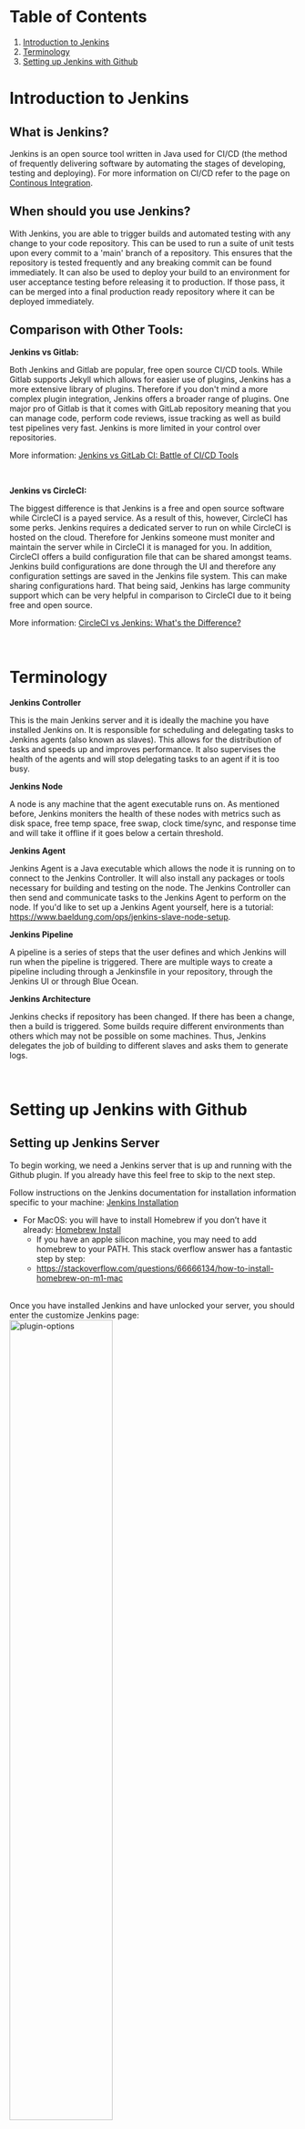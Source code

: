 # Table of Contents
1. [Introduction to Jenkins](#introduction-to-jenkins)
2. [Terminology](#terminology)
3. [Setting up Jenkins with Github](#setting-up-jenkins-with-github)

# Introduction to Jenkins
## What is Jenkins?
Jenkins is an open source tool written in Java used for CI/CD (the method of frequently delivering software by automating the stages of developing, testing and deploying). For more information on CI/CD refer to the page on [Continous Integration](/Topics/Software_Engineering/continuous_integration/Continuous_Integration.md).


## When should you use Jenkins?
With Jenkins, you are able to trigger builds and automated testing with any change to your code repository. This can be used to run a suite of unit tests upon every commit to a 'main' branch of a repository. This ensures that the repository is tested frequently and any breaking commit can be found immediately. It can also be used to deploy your build to an environment for user acceptance testing before releasing it to production. If those pass, it can be merged into a final production ready repository where it can be deployed immediately.


## Comparison with Other Tools:

**Jenkins vs Gitlab:**

Both Jenkins and Gitlab are popular, free open source CI/CD tools. While Gitlab supports Jekyll which allows for easier use of plugins, Jenkins has a more extensive library of plugins. Therefore if you don't mind a more complex plugin integration, Jenkins offers a broader range of plugins. One major pro of Gitlab is that it comes with GitLab repository meaning that you can manage code, perform code reviews, issue tracking as well as build test pipelines very fast. Jenkins is more limited in your control over repositories.

More information: [Jenkins vs GitLab CI: Battle of CI/CD Tools](https://www.lambdatest.com/blog/jenkins-vs-gitlab-ci-battle-of-ci-cd-tools/)

<br>

**Jenkins vs CircleCI:**

The biggest difference is that Jenkins is a free and open source software while CircleCI is a payed service. As a result of this, however, CircleCI has some perks. Jenkins requires a dedicated server to run on while CircleCI is hosted on the cloud. Therefore for Jenkins someone must moniter and maintain the server while in CircleCI it is managed for you. In addition, CircleCI offers a build configuration file that can be shared amongst teams. Jenkins build configurations are done through the UI and therefore any configuration settings are saved in the Jenkins file system. This can make sharing configurations hard. That being said, Jenkins has large community support which can be very helpful in comparison to CircleCI due to it being free and open source.

More information: [CircleCI vs Jenkins: What's the Difference?](https://testsigma.com/blog/circleci-vs-jenkins/)

<br>

# Terminology
**Jenkins Controller**

This is the main Jenkins server and it is ideally the machine you have installed Jenkins on. It is responsible for scheduling and delegating tasks to Jenkins agents (also known as slaves). This allows for the distribution of tasks and speeds up and improves performance. It also supervises the health of the agents and will stop delegating tasks to an agent if it is too busy. 


**Jenkins Node**

A node is any machine that the agent executable runs on. As mentioned before, Jenkins moniters the health of these nodes with metrics such as disk space, free temp space, free swap, clock time/sync, and response time and will take it offline if it goes below a certain threshold.


**Jenkins Agent**

Jenkins Agent is a Java executable which allows the node it is running on to connect to the Jenkins Controller. It will also install any packages or tools necessary for building and testing on the node. The Jenkins Controller can then send and communicate tasks to the Jenkins Agent to perform on the node. If you'd like to set up a Jenkins Agent yourself, here is a tutorial: https://www.baeldung.com/ops/jenkins-slave-node-setup.


**Jenkins Pipeline**

A pipeline is a series of steps that the user defines and which Jenkins will run when the pipeline is triggered. There are multiple ways to create a pipeline including through a Jenkinsfile in your repository, through the Jenkins UI or through Blue Ocean. 


**Jenkins Architecture**

Jenkins checks if repository has been changed. If there has been a change, then a build is triggered. Some builds require different environments than others which may not be possible on some machines. Thus, Jenkins delegates the job of building to different slaves and asks them to generate logs. 

<br>

# Setting up Jenkins with Github
## Setting up Jenkins Server
To begin working, we need a Jenkins server that is up and running with the Github plugin. If you already have this feel free to skip to the next step. 


Follow instructions on the Jenkins documentation for installation information specific to your machine: [Jenkins Installation](https://www.jenkins.io/doc/book/installing/)
- For MacOS: you will have to install Homebrew if you don’t have it already: [Homebrew Install](https://docs.brew.sh/Installation)
    - If you have an apple silicon machine, you may need to add homebrew to your PATH. This stack overflow answer has a fantastic step by step:
    - https://stackoverflow.com/questions/66666134/how-to-install-homebrew-on-m1-mac

<br>
Once you have installed Jenkins and have unlocked your server, you should enter the customize Jenkins page:

<img src="Assets/plugins.png" alt="plugin-options" width="60%"/>

<br>

Select **Install suggested plugins**. This will install the github plugins necessary to connect Jenkins to your repository. If you're interested in what plugins are actually being installed, you can find the list here: [Suggested Plugins](https://github.com/jenkinsci/jenkins/blob/6ca9b5ee5f601f72fcd094f8d159272c6b504b2f/core/src/main/resources/jenkins/install/platform-plugins.json). Jenkins will now prompt you to create an admin user. Ensure to save this login information in a secure location.


## Creating a Jenkins Job
1. Click on **new Item**. 
2. Enter a name and select **Pipeline**.
3. In the Build Triggers section, select **Github hook trigger for GITScm polling**. GitScm stands for Git source control management and will ensure that this job will be triggered after any change to your Github repository. 

    <img src="Assets/github-hook.png" alt="github-hook" width="50%"/>

4. In the **Pipeline** section, select **Pipeline script from SCM** (SCM refers to Source Control Management). For the **SCM**, select **Git**. Then add your repository URL. In the **script path**, add the path to your Jenkinsfile in your repository. 
    - If you are unfamiliar with what a Jenkinsfile is check out the documentation for some more information: [Jenkins Pipelines](https://www.jenkins.io/doc/book/pipeline/jenkinsfile/). If you want to get started right away, create a file in your repo called Jenkinsfile and copy the script from the section <em>Creating a Jenkinsfile, Jenkinsfile (Declarative Pipeline)</em> in the documentation.
    - **Note**: the default value for the option for the branch to build is <em>master</em>, but the default Github branch is called <em>main</em> now. Make sure to select the correct branch. 
    <img src="Assets/jenkins-pipeline-settings1.png" alt="pipeline-settings" width="70%"/>
    <img src="Assets/jenkins-pipeline-settings2.png" alt="pipeline-settings" width="70%"/>


5. If your Jenkins server is:

    - **hosted remotely:**
        You can add a webHook to Github. In your Github repository navigate to **Settings** then **Webhooks**. Click **Add webhook**. You will need your Jenkins endpoints (must be publicly available over the internet) to enter into the Payload URL section.

    - **hosted locally:**
        Select the **Poll SCM** option instead. For the **Schedule** text box, adding H \* \* \* \* \* (see image below for example) will poll your github repository every hour for changes in your github or alternatively when you input \* \* \* \* \* github will be polled every minute (which is not a good idea in reality since polling is expensive, but can be good for testing).

        <img src="Assets/poll-SCM.png" alt="poll-SCM" width="70%"/>


Hooray, now any changes you make to your repository will trigger your job to run!

<br>

## Sources:
- Arvind. (2020, November 25). Jenkins Master and Slave Architecture – a complete guide. Edureka. https://www.edureka.co/blog/jenkins-master-and-slave-architecture-a-complete-guide/
- CircleCI vs Jenkins: What’s the Difference? [2022 Updated]. (2023, May 3). Testsigma Blog. https://testsigma.com/blog/circleci-vs-jenkins/
- GitLab vs. Jenkins: Top CI/CD Tool 2023 | Spiceworks - Spiceworks. (2023, March 10). Spiceworks. https://www.spiceworks.com/tech/devops/articles/gilab-vs-jenkins/#:~:text=While%20reviewing%2C%20testing%2C%20and%20reporting,code%20reviews%20and%20merge%20requests.
- Jain, R. (2023, October 26). Jenkins vs GitLab CI: Battle of CI/CD Tools. LambdaTest. https://www.lambdatest.com/blog/jenkins-vs-gitlab-ci-battle-of-ci-cd-tools/
- Munetsi, T. (2020, March 6). What is Jenkins used for? OpenLogic by Perforce. https://www.openlogic.com/blog/what-is-jenkins-used-for#:~:text=Jenkins%20is%20used%20to%20build,alongside%20other%20cloud%20native%20tools.
- Managing nodes. (n.d.). Managing Nodes. https://www.jenkins.io/doc/book/managing/nodes/
- ProgrammingKnowledge. (2021, March 7). Jenkins Tutorial is For Beginners, DevOps and Software Developers [Video]. YouTube. https://www.youtube.com/watch?v=EYA2YNHHPls
- Team, C. O. (2023, August 30). Jenkins. Codefresh. https://codefresh.io/learn/jenkins/
- Trapani, K. (2023, March 3). How to Integrate Jenkins with GitHub. Cprime. https://www.cprime.com/resources/blog/how-to-integrate-jenkins-github/